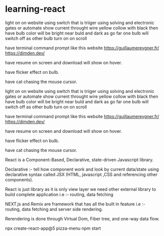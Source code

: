 # learning-react

light on on website using switch that is triiger using solving and electronic gates or automate
show current throught wire yellow collow with black then have bulb color will be bright near buld and dark as go far
one bulb will switch off as other bulb turn on on scroll

have terminal command prompt like this website
https://guillaumereygner.fr/
https://dimden.dev/

have resume on screen and download will show on hover.

have flicker effect on bulb.

have cat chasing the mouse cursor.

light on on website using switch that is triiger using solving and electronic gates or automate
show current throught wire yellow collow with black then have bulb color will be bright near buld and dark as go far
one bulb will switch off as other bulb turn on on scroll

have terminal command prompt like this website
https://guillaumereygner.fr/
https://dimden.dev/

have resume on screen and download will show on hover.

have flicker effect on bulb.

have cat chasing the mouse cursor.

React is a Component-Based, Declarative, state-driven Javascript library.

Declarative :- tell how component work and look by current data/state using declarative syntax called JSX (HTML, javascript ,CSS and referencing other components).

React is just library as it is only view layer we need other external library to build complete application i.e :- routing, data fetching

NEXT.js and Remix are framework that has all the built in feature i.e :- routing, data fetching and server side rendering.

Rerendering is done through Virtual Dom, Fiber tree, and one-way data flow.

npx create-react-app@5 pizza-menu
npm start
